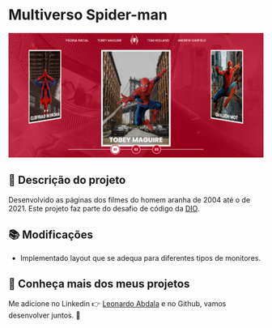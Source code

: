 # Multiverso Spider-man

![Mostrando: Print da tela inicial com efeito 3D](./assets/images/prints/index.PNG)

## :rocket: Descrição do projeto

Desenvolvido as páginas dos filmes do homem aranha de 2004 até o de 2021. Este projeto faz parte do desafio de código da [DIO](https://dio.me).

## :books: Modificações

- Implementado layout que se adequa para diferentes tipos de monitores.

## :speech_balloon: Conheça mais dos meus projetos

Me adicione no Linkedin :point_right: [Leonardo Abdala](https://www.linkedin.com/in/leonardo-abdala/) e no Github, vamos desenvolver juntos. :facepunch:
